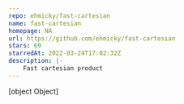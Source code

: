 ```yaml
---
repo: ehmicky/fast-cartesian
name: fast-cartesian
homepage: NA
url: https://github.com/ehmicky/fast-cartesian
stars: 69
starredAt: 2022-03-24T17:02:32Z
description: |-
    Fast cartesian product
---
```


[object Object]
